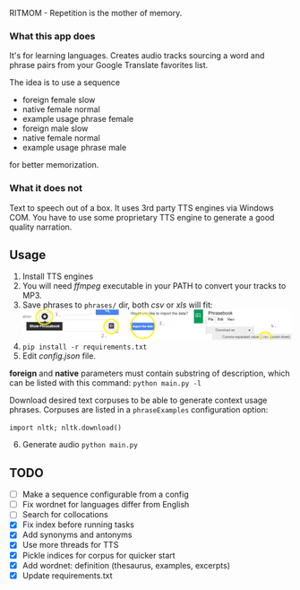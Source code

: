 RITMOM - Repetition is the mother of memory.


### What this app does
It's for learning languages.
Creates audio tracks sourcing a word and phrase pairs from your Google Translate favorites list.

The idea is to use a sequence

- foreign female slow
- native female normal
- example usage phrase female
- foreign male slow
- native female normal
- example usage phrase male

for better memorization.


### What it does not
Text to speech out of a box. It uses 3rd party TTS engines via Windows COM. You have to use
some proprietary TTS engine to generate a good quality narration.


## Usage

1. Install TTS engines
2. You will need *ffmpeg* executable in your PATH to convert your tracks to MP3.
3. Save phrases to `phrases/` dir, both *csv* or *xls* will fit:
![](doc/howto-google-translate.png)
4. `pip install -r requirements.txt`
5. Edit *config.json* file.

**foreign** and **native** parameters must contain substring of description, which can be listed
with this command: `python main.py -l`

Download desired text corpuses to be able to generate context usage phrases.
Corpuses are listed in a `phraseExamples` configuration option:

`import nltk; nltk.download()`

6. Generate audio `python main.py` 


## TODO

- [ ] Make a sequence configurable from a config
- [ ] Fix wordnet for languages differ from English
- [ ] Search for collocations
- [X] Fix index before running tasks
- [X] Add synonyms and antonyms
- [X] Use more threads for TTS
- [X] Pickle indices for corpus for quicker start
- [X] Add wordnet: definition (thesaurus, examples, excerpts)
- [X] Update requirements.txt